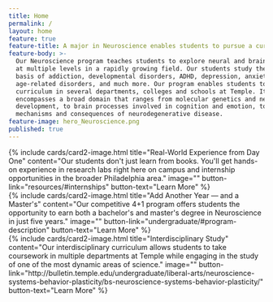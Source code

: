 ```yaml
---
title: Home
permalink: /
layout: home
feature: true
feature-title: A major in Neuroscience enables students to pursue a curriculum in several departments, colleges, and schools at Temple University in one of the most dynamic areas of science.
feature-body: >-
  Our Neuroscience program teaches students to explore neural and brain function
  at multiple levels in a rapidly growing field. Our students study the neural
  basis of addiction, developmental disorders, ADHD, depression, anxiety, 
  age-related disorders, and much more. Our program enables students to pursue a
  curriculum in several departments, colleges and schools at Temple. It
  encompasses a broad domain that ranges from molecular genetics and neural
  development, to brain processes involved in cognition and emotion, to
  mechanisms and consequences of neurodegenerative disease.
feature-image: hero_Neuroscience.png
published: true
---
```


<div class="row row-wide">
  <div class="col m12 l4">{% include cards/card2-image.html 
    title="Real-World Experience from Day One" 
    content="Our students don't just learn from books. You'll get hands-on experience in research labs right here on campus and internship opportunities in the broader Philadelphia area." 
    image="" 
    button-link="resources/#internships" 
    button-text="Learn More" %}
  </div>
  <div class="row row-wide">
    <div class="col m12 l4">{% include cards/card2-image.html 
      title="Add Another Year — and a Master's" 
      content="Our competitive 4+1 program offers students the opportunity to earn both a bachelor's and master's degree in Neuroscience in just five years." 
      image="" 
      button-link="undergraduate/#program-description" 
      button-text="Learn More" %}
    </div>
    <div class="row row-wide">
      <div class="col m12 l4">{% include cards/card2-image.html 
        title="Interdisciplinary Study" 
        content="Our interdisciplinary curriculum allows students to take coursework in multiple departments at Temple while engaging in the study of one of the most dynamic areas of science." 
        image="" 
        button-link="http://bulletin.temple.edu/undergraduate/liberal-arts/neuroscience-systems-behavior-plasticity/bs-neuroscience-systems-behavior-plasticity/" 
        button-text="Learn More" %}
      </div>
</div>
